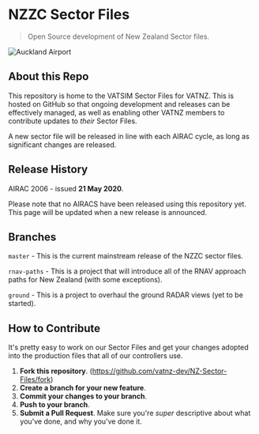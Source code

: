 # NZZC Sector Files
> Open Source development of New Zealand Sector files.

![Auckland Airport](https://i.imgur.com/3kIfW8t.png)



## About this Repo

This repository is home to the VATSIM Sector Files for VATNZ. This is hosted on GitHub so that ongoing development and releases can be effectively managed, as well as enabling other VATNZ members to contribute updates to *their* Sector Files.

A new sector file will be released in line with each AIRAC cycle, as long as significant changes are released. 



## Release History

AIRAC 2006  - issued **21 May 2020**. 

Please note that no AIRACS have been released using this repository yet. This page will be updated when a new release is announced.



## Branches

```master``` - This is the current mainstream release of the NZZC sector files.

```rnav-paths``` - This is a project that will introduce all of the RNAV approach paths for New Zealand (with some exceptions).

```ground``` - This is a project to overhaul the ground RADAR views (yet to be started).



## How to Contribute

It's pretty easy to work on our Sector Files and get your changes adopted into the production files that all of our controllers use.

1. **Fork this repository**. (https://github.com/vatnz-dev/NZ-Sector-Files/fork)
2. **Create a branch for your new feature**.
3. **Commit your changes to your branch**.
4. **Push to your branch**.
5. **Submit a Pull Request**. Make sure you're *super* descriptive about what you've done, and why you've done it.